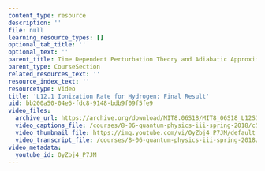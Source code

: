 ```yaml
---
content_type: resource
description: ''
file: null
learning_resource_types: []
optional_tab_title: ''
optional_text: ''
parent_title: Time Dependent Perturbation Theory and Adiabatic Approximation
parent_type: CourseSection
related_resources_text: ''
resource_index_text: ''
resourcetype: Video
title: 'L12.1 Ionization Rate for Hydrogen: Final Result'
uid: bb200a50-04e6-fdc8-9148-bdb9f09f5fe9
video_files:
  archive_url: https://archive.org/download/MIT8.06S18/MIT8_06S18_L12S1_300k.mp4
  video_captions_file: /courses/8-06-quantum-physics-iii-spring-2018/c5b34dbedc5d5355aa79a8f43cd915d0_OyZbj4_P7JM.vtt
  video_thumbnail_file: https://img.youtube.com/vi/OyZbj4_P7JM/default.jpg
  video_transcript_file: /courses/8-06-quantum-physics-iii-spring-2018/ca6baadcc599f1f1c3a98d6f85474db5_OyZbj4_P7JM.pdf
video_metadata:
  youtube_id: OyZbj4_P7JM
---
```

